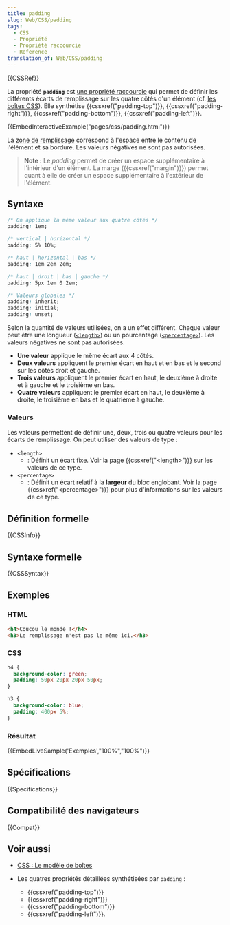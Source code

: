 ```yaml
---
title: padding
slug: Web/CSS/padding
tags:
  - CSS
  - Propriété
  - Propriété raccourcie
  - Reference
translation_of: Web/CSS/padding
---
```


{{CSSRef}}

La propriété **`padding`** est [une propriété raccourcie](/fr/docs/Web/CSS/Propri%C3%A9t%C3%A9s_raccourcies) qui permet de définir les différents écarts de remplissage sur les quatre côtés d'un élément (cf. [les boîtes CSS](/fr/docs/Learn/CSS/Building_blocks/The_box_model#les_propri%c3%a9t%c3%a9s_des_bo%c3%aetes)). Elle synthétise {{cssxref("padding-top")}}, {{cssxref("padding-right")}}, {{cssxref("padding-bottom")}}, {{cssxref("padding-left")}}.

{{EmbedInteractiveExample("pages/css/padding.html")}}

La [zone de remplissage](/fr/docs/Learn/CSS/Building_blocks/The_box_model) correspond à l'espace entre le contenu de l'élément et sa bordure. Les valeurs négatives ne sont pas autorisées.

> **Note :** Le _padding_ permet de créer un espace supplémentaire à l'intérieur d'un élément. La marge ({{cssxref("margin")}}) permet quant à elle de créer un espace supplémentaire à l'extérieur de l'élément.

## Syntaxe

```css
/* On applique la même valeur aux quatre côtés */
padding: 1em;

/* vertical | horizontal */
padding: 5% 10%;

/* haut | horizontal | bas */
padding: 1em 2em 2em;

/* haut | droit | bas | gauche */
padding: 5px 1em 0 2em;

/* Valeurs globales */
padding: inherit;
padding: initial;
padding: unset;
```

Selon la quantité de valeurs utilisées, on a un effet différent. Chaque valeur peut être une longueur ([`<length>`](#length)) ou un pourcentage ([`<percentage>`](#percentage)). Les valeurs négatives ne sont pas autorisées.

- **Une valeur** applique le même écart aux 4 côtés.
- **Deux valeurs** appliquent le premier écart en haut et en bas et le second sur les côtés droit et gauche.
- **Trois valeurs** appliquent le premier écart en haut, le deuxième à droite et à gauche et le troisième en bas.
- **Quatre valeurs** appliquent le premier écart en haut, le deuxième à droite, le troisième en bas et le quatrième à gauche.

### Valeurs

Les valeurs permettent de définir une, deux, trois ou quatre valeurs pour les écarts de remplissage. On peut utiliser des valeurs de type :

- `<length>`
  - : Définit un écart fixe. Voir la page {{cssxref("&lt;length&gt;")}} sur les valeurs de ce type.
- `<percentage>`
  - : Définit un écart relatif à la **largeur** du bloc englobant. Voir la page {{cssxref("&lt;percentage&gt;")}} pour plus d'informations sur les valeurs de ce type.

## Définition formelle

{{CSSInfo}}

## Syntaxe formelle

{{CSSSyntax}}

## Exemples

### HTML

```html
<h4>Coucou le monde !</h4>
<h3>Le remplissage n'est pas le même ici.</h3>
```

### CSS

```css
h4 {
  background-color: green;
  padding: 50px 20px 20px 50px;
}

h3 {
  background-color: blue;
  padding: 400px 5%;
}
```

### Résultat

{{EmbedLiveSample('Exemples',"100%","100%")}}

## Spécifications

{{Specifications}}

## Compatibilité des navigateurs

{{Compat}}

## Voir aussi

- [CSS : Le modèle de boîtes](/fr/docs/Learn/CSS/Building_blocks/The_box_model)
- Les quatres propriétés détaillées synthétisées par `padding` :

  - {{cssxref("padding-top")}}
  - {{cssxref("padding-right")}}
  - {{cssxref("padding-bottom")}}
  - {{cssxref("padding-left")}}.
